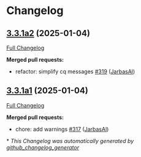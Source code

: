 # Changelog

## [3.3.1a2](https://github.com/OpenVoiceOS/OVOS-workshop/tree/3.3.1a2) (2025-01-04)

[Full Changelog](https://github.com/OpenVoiceOS/OVOS-workshop/compare/3.3.1a1...3.3.1a2)

**Merged pull requests:**

- refactor: simplify cq messages [\#319](https://github.com/OpenVoiceOS/OVOS-workshop/pull/319) ([JarbasAl](https://github.com/JarbasAl))

## [3.3.1a1](https://github.com/OpenVoiceOS/OVOS-workshop/tree/3.3.1a1) (2025-01-04)

[Full Changelog](https://github.com/OpenVoiceOS/OVOS-workshop/compare/3.3.0...3.3.1a1)

**Merged pull requests:**

- chore: add warnings [\#317](https://github.com/OpenVoiceOS/OVOS-workshop/pull/317) ([JarbasAl](https://github.com/JarbasAl))



\* *This Changelog was automatically generated by [github_changelog_generator](https://github.com/github-changelog-generator/github-changelog-generator)*
